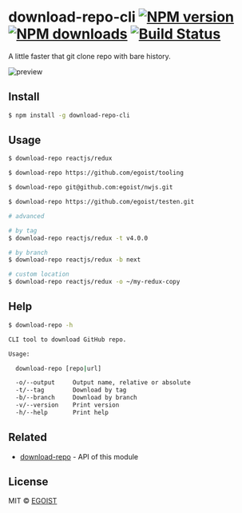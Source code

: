 # download-repo-cli [![NPM version](https://img.shields.io/npm/v/download-repo-cli.svg)](https://npmjs.com/package/download-repo-cli) [![NPM downloads](https://img.shields.io/npm/dm/download-repo-cli.svg)](https://npmjs.com/package/download-repo-cli) [![Build Status](https://img.shields.io/circleci/project/egoist/download-repo-cli/master.svg)](https://circleci.com/gh/egoist/download-repo-cli)

A little faster that git clone repo with bare history.

![preview](https://ooo.0o0.ooo/2016/03/15/56e8d1ce7cc03.png)

## Install

```bash
$ npm install -g download-repo-cli
```

## Usage

```bash
$ download-repo reactjs/redux

$ download-repo https://github.com/egoist/tooling

$ download-repo git@github.com:egoist/nwjs.git

$ download-repo https://github.com/egoist/testen.git

# advanced

# by tag
$ download-repo reactjs/redux -t v4.0.0

# by branch
$ download-repo reactjs/redux -b next

# custom location
$ download-repo reactjs/redux -o ~/my-redux-copy
```

## Help

```bash
$ download-repo -h

CLI tool to download GitHub repo.

Usage:

  download-repo [repo|url]

  -o/--output     Output name, relative or absolute
  -t/--tag        Download by tag
  -b/--branch     Download by branch
  -v/--version    Print version
  -h/--help       Print help
```

## Related

- [download-repo](https://github.com/egoist/download-repo) - API of this module

## License

MIT © [EGOIST](https://github.com/egoist)
